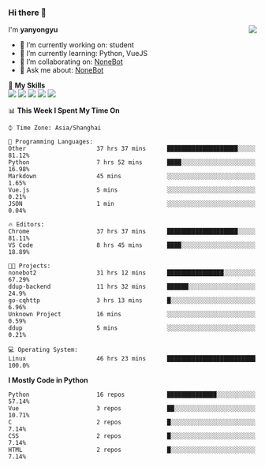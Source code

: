 ### Hi there 👋

<a href="#">
  <img align="right" src="https://github-readme-stats.vercel.app/api?username=yanyongyu&count_private=true&show_icons=true&bg_color=15,f2f7fd,E0EAFC" />
</a>

I'm **yanyongyu**

- 🔭 I’m currently working on: student
- 🌱 I’m currently learning: Python, VueJS
- 👯 I’m collaborating on: [NoneBot](https://github.com/nonebot)
- 💬 Ask me about: [NoneBot](https://github.com/nonebot)

🌟 **My Skills**  
![](https://img.shields.io/badge/-Python-3e74a2?style=flat-square&logo=Python&logoColor=fff)
![](https://img.shields.io/badge/-Vue-4fc08d?style=flat-square&logo=Vue.js&logoColor=fff)
![](https://img.shields.io/badge/-Node.js-339933?style=flat-square&logo=Node.js&logoColor=fff)
![](https://img.shields.io/badge/-Docker-2496ED?style=flat-square&logo=Docker&logoColor=fff)
![](https://img.shields.io/badge/-Linux-000000?style=flat-square&logo=Linux&logoColor=fff)

<!--START_SECTION:waka-->
📊 **This Week I Spent My Time On** 

```text
⌚︎ Time Zone: Asia/Shanghai

💬 Programming Languages: 
Other                    37 hrs 37 mins      ████████████████████░░░░░   81.12% 
Python                   7 hrs 52 mins       ████░░░░░░░░░░░░░░░░░░░░░   16.98% 
Markdown                 45 mins             ░░░░░░░░░░░░░░░░░░░░░░░░░   1.65% 
Vue.js                   5 mins              ░░░░░░░░░░░░░░░░░░░░░░░░░   0.21% 
JSON                     1 min               ░░░░░░░░░░░░░░░░░░░░░░░░░   0.04%

🔥 Editors: 
Chrome                   37 hrs 37 mins      ████████████████████░░░░░   81.11% 
VS Code                  8 hrs 45 mins       ████░░░░░░░░░░░░░░░░░░░░░   18.89%

🐱‍💻 Projects: 
nonebot2                 31 hrs 12 mins      ████████████████░░░░░░░░░   67.29% 
ddup-backend             11 hrs 32 mins      ██████░░░░░░░░░░░░░░░░░░░   24.9% 
go-cqhttp                3 hrs 13 mins       █░░░░░░░░░░░░░░░░░░░░░░░░   6.96% 
Unknown Project          16 mins             ░░░░░░░░░░░░░░░░░░░░░░░░░   0.59% 
ddup                     5 mins              ░░░░░░░░░░░░░░░░░░░░░░░░░   0.21%

💻 Operating System: 
Linux                    46 hrs 23 mins      █████████████████████████   100.0%

```

**I Mostly Code in Python** 

```text
Python                   16 repos            ██████████████░░░░░░░░░░░   57.14% 
Vue                      3 repos             ██░░░░░░░░░░░░░░░░░░░░░░░   10.71% 
C                        2 repos             █░░░░░░░░░░░░░░░░░░░░░░░░   7.14% 
CSS                      2 repos             █░░░░░░░░░░░░░░░░░░░░░░░░   7.14% 
HTML                     2 repos             █░░░░░░░░░░░░░░░░░░░░░░░░   7.14%

```



<!--END_SECTION:waka-->
